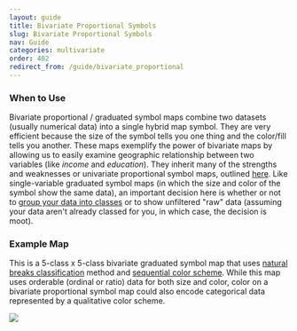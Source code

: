 ```yaml
---
layout: guide
title: Bivariate Proportional Symbols
slug: Bivariate Proportional Symbols
nav: Guide
categories: multivariate
order: 402
redirect_from: /guide/bivariate_proportional
---
```


### When to Use

Bivariate proportional / graduated symbol maps combine two datasets (usually numerical data) into a single hybrid map symbol. They are very efficient because the size of the symbol tells you one thing and the color/fill tells you another. These maps exemplify the power of bivariate maps by allowing us to easily examine geographic relationship between two variables (like _income_ and _education_). They inherit many of the strengths and weaknesses or univariate proportional symbol maps, outlined [here](../univariate/proportional-symbols). Like single-variable graduated symbol maps (in which the size and color of the symbol show the same data), an important decision here is whether or not to [group your data into classes](../data/data-classification) or to show unfiltered "raw" data (assuming your data aren't already classed for you, in which case, the decision is moot).

### Example Map

This is a 5-class x 5-class bivariate graduated symbol map that uses [natural breaks classification](../data/data-classification) method and [sequential color scheme](../general/using-colors-on-maps). While this map uses orderable (ordinal or ratio) data for both size and color, color on a bivariate proportional symbol map could also encode categorical data represented by a qualitative color scheme.

![]({{site.baseurl}}/media/guide/bivariate_prop.jpg)